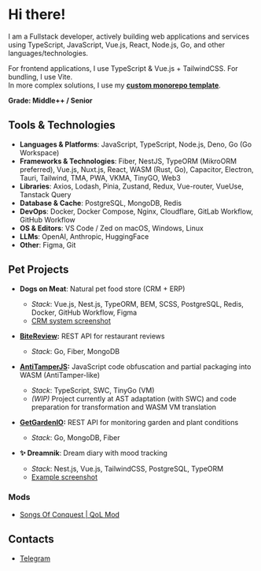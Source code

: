 # Hi there!  
I am a Fullstack developer, actively building web applications and services using TypeScript, JavaScript, Vue.js, React, Node.js, Go, and other languages/technologies.  

For frontend applications, I use TypeScript & Vue.js + TailwindCSS. For bundling, I use Vite.  
In more complex solutions, I use my **[custom monorepo template](https://github.com/sh1kxrv/vue-monorepo-template)**.  

**Grade: Middle++ / Senior**

## Tools & Technologies

- **Languages & Platforms**: JavaScript, TypeScript, Node.js, Deno, Go (Go Workspace)  
- **Frameworks & Technologies**: Fiber, NestJS, TypeORM (MikroORM preferred), Vue.js, Nuxt.js, React, WASM (Rust, Go), Capacitor, Electron, Tauri, Tailwind, TMA, PWA, VKMA, TinyGO, Web3  
- **Libraries**: Axios, Lodash, Pinia, Zustand, Redux, Vue-router, VueUse, Tanstack Query  
- **Database & Cache**: PostgreSQL, MongoDB, Redis  
- **DevOps**: Docker, Docker Compose, Nginx, Cloudflare, GitLab Workflow, GitHub Workflow  
- **OS & Editors**: VS Code / Zed on macOS, Windows, Linux  
- **LLMs**: OpenAI, Anthropic, HuggingFace  
- **Other**: Figma, Git  

## Pet Projects

- **Dogs on Meat**: Natural pet food store (CRM + ERP)  
  - *Stack*: Vue.js, Nest.js, TypeORM, BEM, SCSS, PostgreSQL, Redis, Docker, GitHub Workflow, Figma  
  - [CRM system screenshot](./assets/dogs/crm-1.png)  

- **[BiteReview](https://github.com/sh1kxrv/bite-review-backend):** REST API for restaurant reviews  
  - *Stack*: Go, Fiber, MongoDB  

- **[AntiTamperJS](https://github.com/ExcerfiaLab/antitamperjs):** JavaScript code obfuscation and partial packaging into WASM (AntiTamper-like)  
  - *Stack*: TypeScript, SWC, TinyGo (VM)  
  - *(WIP)* Project currently at AST adaptation (with SWC) and code preparation for transformation and WASM VM translation  

- **[GetGardenIO](https://github.com/ExcerfiaLab/get-garden-io-backend):** REST API for monitoring garden and plant conditions  
  - *Stack*: Go, MongoDB, Fiber  

- **✨ Dreamnik**: Dream diary with mood tracking  
  - *Stack*: Nest.js, Vue.js, TailwindCSS, PostgreSQL, TypeORM  
  - [Example screenshot](./assets/dreamnik/desc.png)  

### Mods
- [Songs Of Conquest | QoL Mod](https://github.com/sh1kxrv/Shikaru.SOCQoL)  

## Contacts
- [Telegram](https://t.me/skvrxv)
